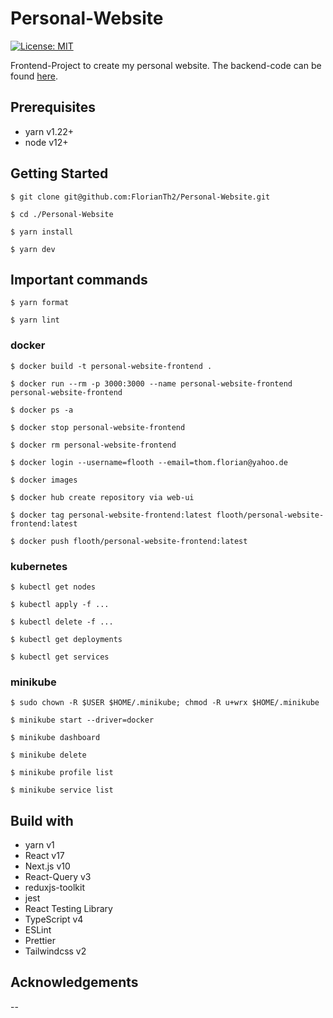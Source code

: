 # Personal-Website

[![License: MIT](https://img.shields.io/badge/License-MIT-green.svg)](https://opensource.org/licenses/MIT)

Frontend-Project to create my personal website. The backend-code can be found [here].

## Prerequisites

-   yarn v1.22+
-   node v12+

## Getting Started

`$ git clone git@github.com:FlorianTh2/Personal-Website.git`

`$ cd ./Personal-Website`

`$ yarn install`

`$ yarn dev`

## Important commands

`$ yarn format`

`$ yarn lint`

### docker

`$ docker build -t personal-website-frontend .`

`$ docker run --rm -p 3000:3000 --name personal-website-frontend personal-website-frontend`

`$ docker ps -a`

`$ docker stop personal-website-frontend`

`$ docker rm personal-website-frontend`

`$ docker login --username=flooth --email=thom.florian@yahoo.de`

`$ docker images`

`$ docker hub create repository via web-ui`

`$ docker tag personal-website-frontend:latest flooth/personal-website-frontend:latest`

`$ docker push flooth/personal-website-frontend:latest`

### kubernetes

`$ kubectl get nodes`

`$ kubectl apply -f ...`

`$ kubectl delete -f ...`

`$ kubectl get deployments`

`$ kubectl get services`


### minikube

`$ sudo chown -R $USER $HOME/.minikube; chmod -R u+wrx $HOME/.minikube`

`$ minikube start --driver=docker`

`$ minikube dashboard`

`$ minikube delete`

`$ minikube profile list`

`$ minikube service list`


## Build with

-   yarn v1
-   React v17
-   Next.js v10
-   React-Query v3
-   reduxjs-toolkit
-   jest
-   React Testing Library
-   TypeScript v4
-   ESLint
-   Prettier
-   Tailwindcss v2

## Acknowledgements

--

[here]: https://github.com/FlorianTh2/homepageBackend
